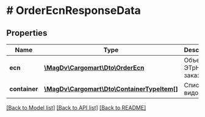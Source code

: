 # # OrderEcnResponseData

## Properties

Name | Type | Description | Notes
------------ | ------------- | ------------- | -------------
**ecn** | [**\MagDv\Cargomart\Dto\OrderEcn**](.md) | Объект ЭТрН заказа |
**container** | [**\MagDv\Cargomart\Dto\ContainerTypeItem[]**](ContainerTypeItem.md) | Список видов тары |

[[Back to Model list]](../../README.md#models) [[Back to API list]](../../README.md#endpoints) [[Back to README]](../../README.md)
